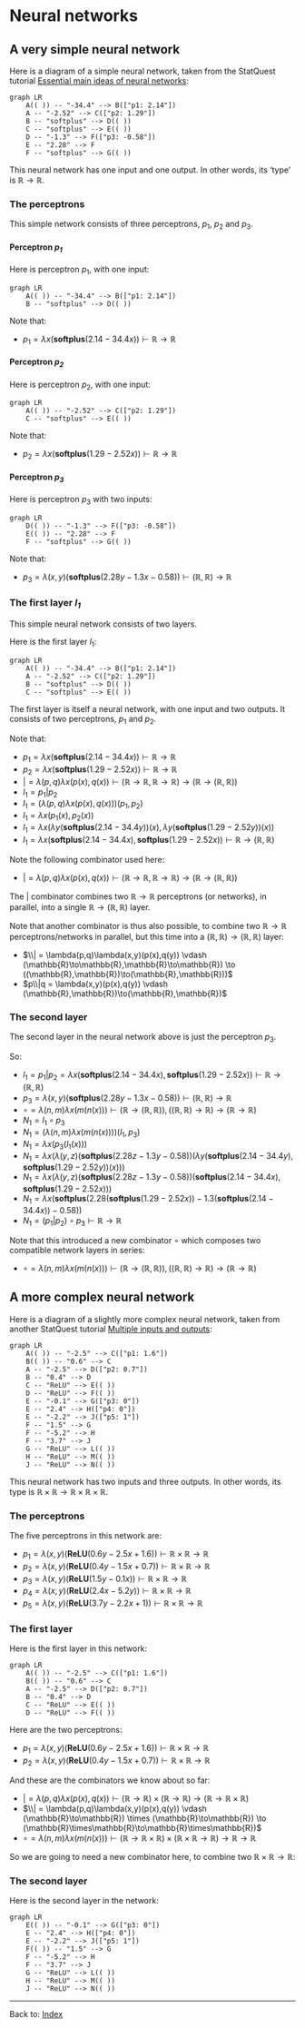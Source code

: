 # Neural networks

## A very simple neural network

Here is a diagram of a simple neural network, taken from the StatQuest tutorial [Essential main ideas of neural networks](https://www.youtube.com/watch?v=CqOfi41LfDw):

```mermaid
graph LR
    A(( )) -- "-34.4" --> B(["p1: 2.14"])
    A -- "-2.52" --> C(["p2: 1.29"])
    B -- "softplus" --> D(( ))
    C -- "softplus" --> E(( ))
    D -- "-1.3" --> F(["p3: -0.58"])
    E -- "2.28" --> F
    F -- "softplus" --> G(( ))
```

This neural network has one input and one output. In other words, its ‘type’ is $\mathbb{R}\to\mathbb{R}$. 

### The perceptrons

This simple network consists of three perceptrons, $p_1$, $p_2$ and $p_3$.

#### Perceptron *p<sub>1</sub>*

Here is perceptron $p_1$, with one input:

```mermaid
graph LR
    A(( )) -- "-34.4" --> B(["p1: 2.14"])
    B -- "softplus" --> D(( ))
```

Note that:
- $p_1 = \lambda x(\mathbf{softplus}(2.14 - 34.4x)) \vdash \mathbb{R}\to\mathbb{R}$

#### Perceptron *p<sub>2</sub>*

Here is perceptron $p_2$, with one input:

```mermaid
graph LR
    A(( )) -- "-2.52" --> C(["p2: 1.29"])
    C -- "softplus" --> E(( ))
```

Note that:
- $p_2 = \lambda x(\mathbf{softplus}(1.29 - 2.52x)) \vdash \mathbb{R}\to\mathbb{R}$

#### Perceptron *p<sub>3</sub>*

Here is perceptron $p_3$ with two inputs:

```mermaid
graph LR
    D(( )) -- "-1.3" --> F(["p3: -0.58"])
    E(( )) -- "2.28" --> F
    F -- "softplus" --> G(( ))
```

Note that:
- $p_3 = \lambda(x,y)(\mathbf{softplus}(2.28y - 1.3x -0.58)) \vdash (\mathbb{R},\mathbb{R})\to\mathbb{R}$

### The first layer *l<sub>1</sub>*

This simple neural network consists of two layers.

Here is the first layer $l_1$:

```mermaid
graph LR
    A(( )) -- "-34.4" --> B(["p1: 2.14"])
    A -- "-2.52" --> C(["p2: 1.29"])
    B -- "softplus" --> D(( ))
    C -- "softplus" --> E(( ))
```

The first layer is itself a neural network, with one input and two outputs. It consists of two perceptrons, $p_1$ and $p_2$.

Note that:
- $p_1 = \lambda x(\mathbf{softplus}(2.14 - 34.4x)) \vdash \mathbb{R}\to\mathbb{R}$
- $p_2 = \lambda x(\mathbf{softplus}(1.29 - 2.52x)) \vdash \mathbb{R}\to\mathbb{R}$
- $| = \lambda(p,q)\lambda x(p(x),q(x)) \vdash (\mathbb{R}\to\mathbb{R},\mathbb{R}\to\mathbb{R}) \to (\mathbb{R}\to(\mathbb{R},\mathbb{R}))$
- $l_1 = p_1|p_2$
- $l_1 = (\lambda(p,q)\lambda x(p(x),q(x))) (p_1,p_2)$
- $l_1 = \lambda x(p_1(x),p_2(x))$
- $l_1 = \lambda x(\lambda y(\mathbf{softplus}(2.14 - 34.4y))(x),\lambda y(\mathbf{softplus}(1.29 - 2.52y))(x))$
- $l_1 = \lambda x(\mathbf{softplus}(2.14 - 34.4x), \mathbf{softplus}(1.29 - 2.52x)) \vdash \mathbb{R}\to(\mathbb{R},\mathbb{R})$

Note the following combinator used here:
- $| = \lambda(p,q)\lambda x(p(x),q(x)) \vdash (\mathbb{R}\to\mathbb{R},\mathbb{R}\to\mathbb{R}) \to (\mathbb{R}\to(\mathbb{R},\mathbb{R}))$

The $|$ combinator combines two $\mathbb{R}\to\mathbb{R}$ perceptrons (or networks), in parallel, into a single $\mathbb{R}\to(\mathbb{R},\mathbb{R})$ layer.

Note that another combinator is thus also possible, to combine two $\mathbb{R}\to\mathbb{R}$ perceptrons/networks in parallel, but this time into a $(\mathbb{R},\mathbb{R})\to(\mathbb{R},\mathbb{R})$ layer:
- $\\| = \lambda(p,q)\lambda(x,y)(p(x),q(y)) \vdash (\mathbb{R}\to\mathbb{R},\mathbb{R}\to\mathbb{R}) \to ((\mathbb{R},\mathbb{R})\to(\mathbb{R},\mathbb{R}))$
- $p\\|q = \lambda(x,y)(p(x),q(y)) \vdash (\mathbb{R},\mathbb{R})\to(\mathbb{R},\mathbb{R})$

### The second layer

The second layer in the neural network above is just the perceptron $p_3$.

So: 
- $l_1 = p_1|p_2 = \lambda x(\mathbf{softplus}(2.14 - 34.4x), \mathbf{softplus}(1.29 - 2.52x)) \vdash \mathbb{R}\to(\mathbb{R},\mathbb{R})$
- $p_3 = \lambda(x,y)(\mathbf{softplus}(2.28y - 1.3x -0.58)) \vdash (\mathbb{R},\mathbb{R})\to\mathbb{R}$
- $\circ = \lambda(n,m)\lambda x(m(n(x))) \vdash (\mathbb{R}\to(\mathbb{R},\mathbb{R})), ((\mathbb{R},\mathbb{R})\to\mathbb{R}) \to (\mathbb{R}\to\mathbb{R})$
- $N_1 = l_1\circ p_3$
- $N_1 = (\lambda(n,m)\lambda x(m(n(x))))(l_1,p_3)$
- $N_1 = \lambda x(p_3(l_1(x)))$
- $N_1 = \lambda x(\lambda(y,z)(\mathbf{softplus}(2.28z - 1.3y -0.58))(\lambda y(\mathbf{softplus}(2.14 - 34.4y),\mathbf{softplus}(1.29 - 2.52y))(x)))$
- $N_1 = \lambda x(\lambda(y,z)(\mathbf{softplus}(2.28z - 1.3y -0.58))(\mathbf{softplus}(2.14 - 34.4x),\mathbf{softplus}(1.29 - 2.52x)))$
- $N_1 = \lambda x(\mathbf{softplus}(2.28(\mathbf{softplus}(1.29 - 2.52x)) - 1.3(\mathbf{softplus}(2.14 - 34.4x)) - 0.58))$
- $N_1 = (p_1|p_2)\circ p_3 \vdash \mathbb{R}\to\mathbb{R}$  

Note that this introduced a new combinator $\circ$ which composes two compatible network layers in series:
- $\circ = \lambda(n,m)\lambda x(m(n(x))) \vdash (\mathbb{R}\to(\mathbb{R},\mathbb{R})), ((\mathbb{R},\mathbb{R})\to\mathbb{R}) \to (\mathbb{R}\to\mathbb{R})$

## A more complex neural network

Here is a diagram of a slightly more complex neural network, taken from another StatQuest tutorial [Multiple inputs and outputs](https://www.youtube.com/watch?v=83LYR-1IcjA):

```mermaid
graph LR
    A(( )) -- "-2.5" --> C(["p1: 1.6"])
    B(( )) -- "0.6" --> C
    A -- "-2.5" --> D(["p2: 0.7"])
    B -- "0.4" --> D
    C -- "ReLU" --> E(( ))
    D -- "ReLU" --> F(( ))
    E -- "-0.1" --> G(["p3: 0"])
    E -- "2.4" --> H(["p4: 0"])
    E -- "-2.2" --> J(["p5: 1"])
    F -- "1.5" --> G
    F -- "-5.2" --> H
    F -- "3.7" --> J
    G -- "ReLU" --> L(( ))
    H -- "ReLU" --> M(( ))
    J -- "ReLU" --> N(( ))
```

This neural network has two inputs and three outputs. In other words, its type is $\mathbb{R}\times\mathbb{R}\to\mathbb{R}\times\mathbb{R}\times\mathbb{R}$. 

### The perceptrons

The five perceptrons in this network are:
- $p_1 = \lambda(x,y)(\mathbf{ReLU}(0.6y - 2.5x + 1.6)) \vdash \mathbb{R}\times\mathbb{R}\to\mathbb{R}$
- $p_2 = \lambda(x,y)(\mathbf{ReLU}(0.4y - 1.5x + 0.7)) \vdash \mathbb{R}\times\mathbb{R}\to\mathbb{R}$
- $p_3 = \lambda(x,y)(\mathbf{ReLU}(1.5y - 0.1x)) \vdash \mathbb{R}\times\mathbb{R}\to\mathbb{R}$
- $p_4 = \lambda(x,y)(\mathbf{ReLU}(2.4x - 5.2y)) \vdash \mathbb{R}\times\mathbb{R}\to\mathbb{R}$
- $p_5 = \lambda(x,y)(\mathbf{ReLU}(3.7y - 2.2x + 1)) \vdash \mathbb{R}\times\mathbb{R}\to\mathbb{R}$

### The first layer

Here is the first layer in this network:

```mermaid
graph LR
    A(( )) -- "-2.5" --> C(["p1: 1.6"])
    B(( )) -- "0.6" --> C
    A -- "-2.5" --> D(["p2: 0.7"])
    B -- "0.4" --> D
    C -- "ReLU" --> E(( ))
    D -- "ReLU" --> F(( ))
```

Here are the two perceptrons:
- $p_1 = \lambda(x,y)(\mathbf{ReLU}(0.6y - 2.5x + 1.6)) \vdash \mathbb{R}\times\mathbb{R}\to\mathbb{R}$
- $p_2 = \lambda(x,y)(\mathbf{ReLU}(0.4y - 1.5x + 0.7)) \vdash \mathbb{R}\times\mathbb{R}\to\mathbb{R}$

And these are the combinators we know about so far:
- $| = \lambda(p,q)\lambda x(p(x),q(x)) \vdash (\mathbb{R}\to\mathbb{R}) \times (\mathbb{R}\to\mathbb{R}) \to (\mathbb{R}\to\mathbb{R}\times\mathbb{R})$
- $\\| = \lambda(p,q)\lambda(x,y)(p(x),q(y)) \vdash (\mathbb{R}\to\mathbb{R}) \times (\mathbb{R}\to\mathbb{R}) \to (\mathbb{R}\times\mathbb{R}\to\mathbb{R}\times\mathbb{R})$
- $\circ = \lambda(n,m)\lambda x(m(n(x))) \vdash (\mathbb{R}\to\mathbb{R}\times\mathbb{R}) \times (\mathbb{R}\times\mathbb{R}\to\mathbb{R}) \to \mathbb{R}\to\mathbb{R}$

So we are going to need a new combinator here, to combine two $\mathbb{R}\times\mathbb{R}\to\mathbb{R}$:



### The second layer

Here is the second layer in the network:

```mermaid
graph LR
    E(( )) -- "-0.1" --> G(["p3: 0"])
    E -- "2.4" --> H(["p4: 0"])
    E -- "-2.2" --> J(["p5: 1"])
    F(( )) -- "1.5" --> G
    F -- "-5.2" --> H
    F -- "3.7" --> J
    G -- "ReLU" --> L(( ))
    H -- "ReLU" --> M(( ))
    J -- "ReLU" --> N(( ))
```


----

Back to: [Index](index.md)
